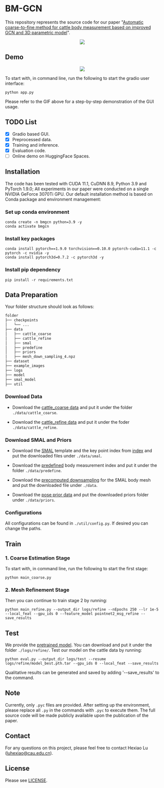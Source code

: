 # BM-GCN

This repository represents the source code for our paper "[Automatic coarse-to-fine method for cattle body measurement based on improved GCN and 3D parametric model](https://www.sciencedirect.com/science/article/pii/S0168169925001231?dgcid=author)".

<p align="center">
  <img src="assets/pipeline.png">
</p>

## Demo
<p align="center">
  <img src="assets/BM-GCN_gradio_demo.gif">
</p>

To start with, in command line, run the following to start the gradio user interface:
```
python app.py
```
Please refer to the GIF above for a step-by-step demonstration of the GUI usage.

## TODO List
- [x] Gradio based GUI.
- [x] Preprocessed data.
- [x] Training and inference. 
- [x] Evaluation code. 
- [ ] Online demo on HuggingFace Spaces.

## Installation
The code has been tested with CUDA 11.1, CuDNN 8.9, Python 3.9 and PyTorch 1.9.0; All experiments in our paper were conducted on a single NVIDIA GeForce 3070Ti GPU.
Our default installation method is based on Conda package and environment management:

### Set up conda environment
```
conda create -n bmgcn python=3.9 -y
conda activate bmgcn
```

### Install key packages
```
conda install pytorch==1.9.0 torchvision==0.10.0 pytorch-cuda=11.1 -c pytorch -c nvidia -y
conda install pytorch3d=0.7.2 -c pytorch3d -y
```

### Install pip dependency
```
pip install -r requirements.txt
```

## Data Preparation
Your folder structure should look as follows:
```bash
folder
├── checkpoints
│   └── ...
├── data
│   ├── cattle_coarse
│   ├── cattle_refine
│   ├── smal
│   ├── predefine
│   ├── priors
│   ├── mesh_down_sampling_4.npz
├── dataset
├── example_images
├── logs
├── model
├── smal_model
├── util
```

### Download Data
* Download the [cattle_coarse data](https://drive.google.com/file/d/1VtLs1hEEuX_TSi1JpErkDGZefhj3WQ-k/view?usp=sharing) and put it under the folder `./data/cattle_coarse`.

* Download the [cattle_refine data](https://drive.google.com/file/d/1VtLs1hEEuX_TSi1JpErkDGZefhj3WQ-k/view?usp=sharing) and put it under the foder `./data/cattle_refine`.

### Download SMAL and Priors
* Download the [SMAL](https://github.com/benjiebob/WLDO/tree/master/data/smal) template and the key point index from [index](https://drive.google.com/file/d/1icIjZGeSaVHkl7pMClfTMWKjI2AViS5s/view?usp=sharing) and put the downloaded files under `./data/smal`.

* Download the [predefined](https://drive.google.com/file/d/15Skn5-vlk4o6R-J96ggW4_knG0Pi3QtY/view?usp=sharing) body measurement index and put it under the folder `./data/predefine`.
  
* Download the [precomputed downsampling](https://drive.google.com/file/d/1gZhAnQOADLIEYT1apodChwJh3krfBQGB/view?usp=sharing) for the SMAL body mesh and put the downloaded file under `./data`.

* Download the [pose prior data](https://github.com/benjiebob/SMALify/tree/master/data/priors) and put the downloaded priors folder under `./data/priors`.

### Configurations
All configurations can be found in `./util/config.py`. If desired you can change the paths. 

## Train
### 1. Coarse Estimation Stage
To start with, in command line, run the following to start the first stage: 
```
python main_coarse.py 
```
### 2. Mesh Refinement Stage
Then you can continue to train stage 2 by running:
```
python main_refine.py --output_dir logs/refine --nEpochs 250 --lr 1e-5 --local_feat --gpu_ids 0 --feature_model pointnet2_msg_refine --save_results
```

## Test
We provide the [pretrained model](https://drive.google.com/file/d/1i9sFN8KEMpvjkZDxKnwQpIyJkkAmU9TB/view?usp=sharing). You can download and put it under the folder `./logs/refine/`. 
Test our model on the cattle data by running:
```
python eval.py --output_dir logs/test --resume logs/refine/model_best.pth.tar --gpu_ids 0 --local_feat --save_results
```
Qualitative results can be generated and saved by adding '--save_results' to the command. 

## Note
Currently, only `.pyc` files are provided. After setting up the environment, please replace all `.py` in the commands with `.pyc` to execute them. The full source code will be made publicly available upon the publication of the paper.

## Contact
For any questions on this project, please feel free to contact Hexiao Lu (luhexiao@cau.edu.cn).

## License
Please see [LICENSE](./LICENSE).
